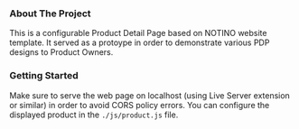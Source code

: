 ### About The Project

This is a configurable Product Detail Page based on NOTINO website template. It served as a protoype in order to demonstrate various PDP designs to Product Owners.

### Getting Started

Make sure to serve the web page on localhost (using Live Server extension or similar) in order to avoid CORS policy errors. You can configure the displayed product in the `./js/product.js` file.